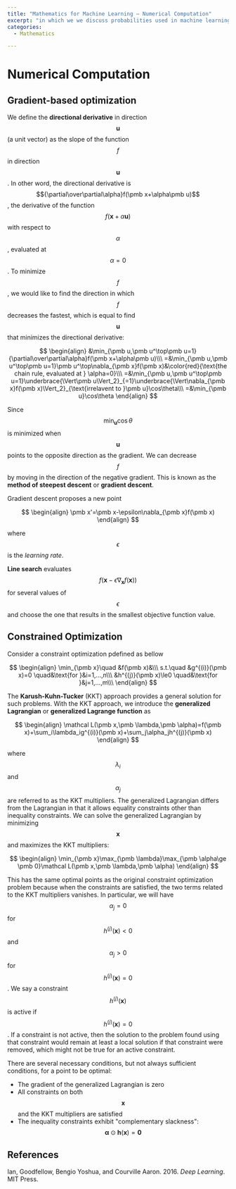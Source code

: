 ```yaml
---
title: "Mathematics for Machine Learning — Numerical Computation"
excerpt: "in which we we discuss probabilities used in machine learning/deep learning"
categories:
  - Mathematics

---
```


# Numerical Computation

## Gradient-based optimization

We define the **directional derivative** in direction $$\pmb u$$(a unit vector) as the slope of the function $$f$$ in direction $$\pmb u$$. In other word, the directional derivative is $${\partial\over\partial\alpha}f(\pmb x+\alpha\pmb u)$$, the derivative of the function $$f(\pmb x+\alpha\pmb u)$$ with respect to $$\alpha$$, evaluated at $$\alpha =0$$. To minimize $$f$$, we would like to find the direction in which $$f$$ decreases the fastest, which is equal to find $$\pmb u$$ that minimizes the directional derivative:

$$
\begin{align}
&\min_{\pmb u,\pmb u^\top\pmb u=1}{\partial\over\partial\alpha}f(\pmb x+\alpha\pmb u)\\\
=&\min_{\pmb u,\pmb u^\top\pmb u=1}\pmb u^\top\nabla_{\pmb x}f(\pmb x)&\color{red}{\text{the chain rule, evaluated at } \alpha=0}\\\
=&\min_{\pmb u,\pmb u^\top\pmb u=1}\underbrace{\Vert\pmb u\Vert_2}_{=1}\underbrace{\Vert\nabla_{\pmb x}f(\pmb x)\Vert_2}_{\text{irrelavent to }\pmb u}\cos\theta\\\
=&\min_{\pmb u}\cos\theta
\end{align}
$$

Since $$\min_{\pmb u}\cos\theta$$ is minimized when $$\pmb u$$ points to the opposite direction as the gradient. We can decrease $$f$$ by moving in the direction of the negative gradient. This is known as the **method of steepest descent** or **gradient descent**.

Gradient descent proposes a new point

$$
\begin{align}
\pmb x'=\pmb x-\epsilon\nabla_{\pmb x}f(\pmb x)
\end{align}
$$

where $$\epsilon$$ is the *learning rate*. 

**Line search** evaluates $$f(\pmb x-\epsilon\nabla_{\pmb x}f(\pmb x))$$ for several values of $$\epsilon$$ and choose the one that results in the smallest objective function value.

## Constrained Optimization

Consider a constraint optimization pdefined as bellow

$$
\begin{align}
\min_{\pmb x}\quad &f(\pmb x)&\\\
s.t.\quad
&g^{(i)}(\pmb x)=0 \quad&\text{for }&i=1,...,n\\\
&h^{(j)}(\pmb x)\le0 \quad&\text{for }&j=1,...,m\\\
\end{align}
$$

The **Karush-Kuhn-Tucker** (KKT) approach provides a general solution for such problems. With the KKT approach, we introduce the **generalized Lagrangian** or **generalized Lagrange function** as

$$
\begin{align}
\mathcal L(\pmb x,\pmb \lambda,\pmb \alpha)=f(\pmb x)+\sum_i\lambda_ig^{(i)}(\pmb x)+\sum_j\alpha_jh^{(j)}(\pmb x)
\end{align}
$$

where $$\lambda_i$$ and $$\alpha_j$$ are referred to as the KKT multipliers. The generalized Lagrangian differs from the Lagrangian in that it allows equality constraints other than inequality constraints. We can solve the generalized Lagrangian by minimizing $$\pmb x$$ and maximizes the KKT multipliers:

$$
\begin{align}
\min_{\pmb x}\max_{\pmb \lambda}\max_{\pmb \alpha\ge \pmb 0}\mathcal L(\pmb x,\pmb \lambda,\pmb \alpha)
\end{align}
$$

This has the same optimal points as the original constraint optimization problem because when the constraints are satisfied, the two terms related to the KKT multipliers vanishes. In particular, we will have $$\alpha_j=0$$ for $$h^{(j)}(\pmb x)<0$$ and $$\alpha_j>0$$ for $$h^{(j)}(\pmb x)=0$$. We say a constraint $$h^{(j)}(\pmb x)$$ is active if $$h^{(j)}(\pmb x)=0$$. If a constraint is not active, then the solution to the problem found using that constraint would remain at least a local solution if that constraint were removed, which might not be true for an active constraint.

There are several necessary conditions, but not always sufficient conditions, for a point to be optimal:

- The gradient of the generalized Lagrangian is zero
- All constraints on both $$\pmb x$$ and the KKT multipliers are satisfied
- The inequality constraints exhibit "complementary slackness": $$\pmb \alpha\odot\pmb h(\pmb x)=\pmb 0$$

## References

Ian, Goodfellow, Bengio Yoshua, and Courville Aaron. 2016. *Deep Learning*. MIT Press.